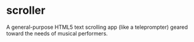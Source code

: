# scroller
A general-purpose HTML5 text scrolling app (like a teleprompter) geared toward the needs of musical performers.
